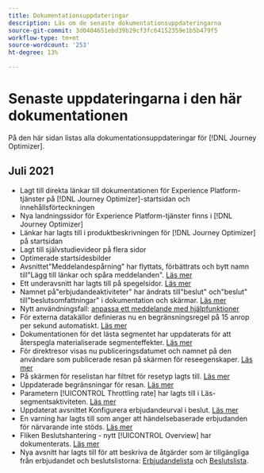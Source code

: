 ```yaml
---
title: Dokumentationsuppdateringar
description: Läs om de senaste dokumentationsuppdateringarna
source-git-commit: 3d0404651ebd39b29cf3fc64152359e1b5b479f5
workflow-type: tm+mt
source-wordcount: '253'
ht-degree: 13%

---
```



# Senaste uppdateringarna i den här dokumentationen

På den här sidan listas alla dokumentationsuppdateringar för [!DNL Journey Optimizer].

## Juli 2021

* Lagt till direkta länkar till dokumentationen för Experience Platform-tjänster på [!DNL Journey Optimizer]-startsidan och innehållsförteckningen
* Nya landningssidor för Experience Platform-tjänster finns i [!DNL Journey Optimizer]
* Länkar har lagts till i produktbeskrivningen för [!DNL Journey Optimizer] på startsidan
* Lagt till självstudievideor på flera sidor
* Optimerade startsidesbilder
* Avsnittet&quot;Meddelandespårning&quot; har flyttats, förbättrats och bytt namn till&quot;Lägg till länkar och spåra meddelanden&quot;. [Läs mer](message-tracking.md)
* Ett underavsnitt har lagts till på spegelsidor. [Läs mer](message-tracking.md#mirror-page)
* Namnet på&quot;erbjudandeaktiviteter&quot; har ändrats till&quot;beslut&quot; och&quot;beslut&quot; till&quot;beslutsomfattningar&quot; i dokumentation och skärmar. [Läs mer](offers/get-started/starting-offer-decisioning.md)
* Nytt användningsfall: [anpassa ett meddelande med hjälpfunktioner](personalization/personalization-use-case-helper-functions.md)
* För externa datakällor definieras nu en begränsningsregel på 15 anrop per sekund automatiskt. [Läs mer](configuration/external-systems.md#capping)
* Dokumentationen för det lästa segmentet har uppdaterats för att återspegla materialiserade segmenteffekter. [Läs mer](building-journeys/read-segment.md)
* För direktresor visas nu publiceringsdatumet och namnet på den användare som publicerade resan på skärmen för reseegenskaper. [Läs mer](building-journeys/journey-gs.md#change-properties)
* På skärmen för reselistan har filtret för resetyp lagts till. [Läs mer](user-interface.md#section_lgm_hpz_pgb)
* Uppdaterade begränsningar för resan. [Läs mer](building-journeys/limitations.md)
* Parametern [!UICONTROL Throttling rate] har lagts till i Läs-segmentsaktiviteten. [Läs mer](building-journeys/read-segment.md#configuring-segment-trigger-activity)
* Uppdaterat avsnittet Konfigurera erbjudandeurval i beslut. [Läs mer](offers/offer-activities/configure-offer-selection.md)
* En varning har lagts till som anger att händelsebaserade erbjudanden för närvarande inte stöds. [Läs mer](offers/offer-library/creating-personalized-offers.md#eligibility)
* Fliken Beslutshantering - nytt [!UICONTROL Overview] har dokumenterats. [Läs mer](offers/get-started/user-interface.md#overview)
* Nya avsnitt har lagts till för att beskriva de åtgärder som är tillgängliga från erbjudandet och beslutslistorna: [Erbjudandelista](offers/offer-library/creating-personalized-offers.md#offer-list) och [Beslutslista](offers/offer-activities/create-offer-activities.md#decision-list).
 